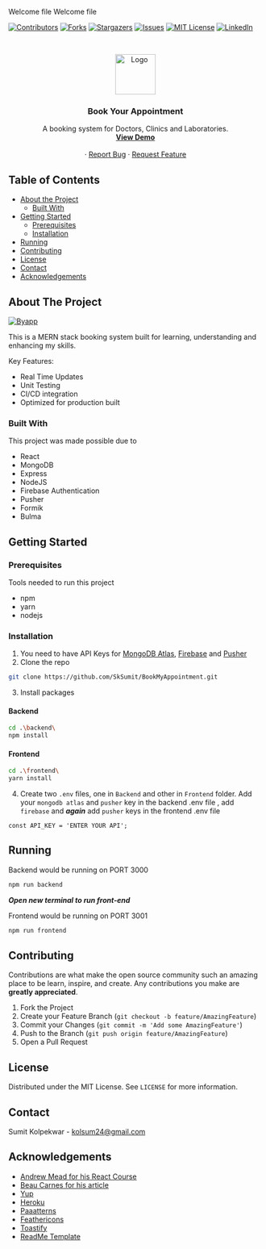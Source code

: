 Welcome file
Welcome file

[![Contributors][contributors-shield]][contributors-url]
[![Forks][forks-shield]][forks-url]
[![Stargazers][stars-shield]][stars-url]
[![Issues][issues-shield]][issues-url]
[![MIT License][license-shield]][license-url]
[![LinkedIn][linkedin-shield]][linkedin-url]



<!-- PROJECT LOGO -->
<br />
<p align="center">
  <a href="https://github.com/othneildrew/Best-README-Template">
    <img src="images/logo.png" alt="Logo" width="80" height="80">
  </a>

  <h3 align="center">Book Your Appointment</h3>

  <p align="center">
   A booking system for Doctors, Clinics and Laboratories.
    <br />
    <a href="http://byapp.herokuapp.com/"><strong>View Demo</strong></a>
    <br />
    <br />
    <a href=""></a>
    ·
    <a href="https://github.com/SkSumit/BookMyAppointment/issues">Report Bug</a>
    ·
    <a href="https://github.com/SkSumit/BookMyAppointment/issues">Request Feature</a>
  </p>
</p>



<!-- TABLE OF CONTENTS -->
## Table of Contents

* [About the Project](#about-the-project)
  * [Built With](#built-with)
* [Getting Started](#getting-started)
  * [Prerequisites](#prerequisites)
  * [Installation](#installation)
* [Running](#running)
* [Contributing](#contributing)
* [License](#license)
* [Contact](#contact)
* [Acknowledgements](#acknowledgements)



<!-- ABOUT THE PROJECT -->
## About The Project

[![Byapp][product-screenshot]](https://example.com)

This is a MERN stack booking system built for learning, understanding and enhancing my skills.

Key Features:
* Real Time Updates
* Unit Testing
* CI/CD integration
* Optimized for production built


### Built With
This project was made possible due to 
* React 
* MongoDB
* Express
* NodeJS
* Firebase Authentication 
* Pusher
* Formik
* Bulma




<!-- GETTING STARTED -->
## Getting Started



### Prerequisites

Tools needed to run this project
* npm
* yarn
* nodejs


### Installation

1. You need to have API Keys for [MongoDB Atlas](https://www.mongodb.com/), [Firebase](https://firebase.google.com) and [Pusher](http://pusher.com/)
2. Clone the repo
```sh
git clone https://github.com/SkSumit/BookMyAppointment.git
```
3. Install packages
#### Backend

```bash
cd .\backend\
npm install
```

#### Frontend

```bash
cd .\frontend\
yarn install
```
4. Create two `.env` files, one in `Backend` and other in `Frontend` folder. 
Add your `mongodb atlas` and `pusher` key in the backend .env file , add `firebase` and  ***again*** add `pusher`  keys in the frontend .env file
```JS
const API_KEY = 'ENTER YOUR API';
```




<!-- USAGE EXAMPLES -->
## Running

Backend would be running on PORT 3000

```bash
npm run backend
```
 ***Open new terminal to run front-end***

Frontend would be running on PORT 3001

```bash
npm run frontend
```





<!-- CONTRIBUTING -->
## Contributing

Contributions are what make the open source community such an amazing place to be learn, inspire, and create. Any contributions you make are **greatly appreciated**.

1. Fork the Project
2. Create your Feature Branch (`git checkout -b feature/AmazingFeature`)
3. Commit your Changes (`git commit -m 'Add some AmazingFeature'`)
4. Push to the Branch (`git push origin feature/AmazingFeature`)
5. Open a Pull Request



<!-- LICENSE -->
## License

Distributed under the MIT License. See `LICENSE` for more information.



<!-- CONTACT -->
## Contact

Sumit Kolpekwar  - kolsum24@gmail.com



<!-- ACKNOWLEDGEMENTS -->
## Acknowledgements
* [Andrew Mead  for  his React Course](https://mead.io/)
* [Beau Carnes for his article](https://medium.com/@beaucarnes/learn-the-mern-stack-by-building-an-exercise-tracker-mern-tutorial-59c13c1237a1)
* [Yup](https://github.com/jquense/yup)
* [Heroku](https://heroku.com/)
* [Paaatterns](https://products.ls.graphics/paaatterns/)
* [Feathericons](https://feathericons.com/)
* [Toastify](https://www.npmjs.com/package/react-toastify)
* [ReadMe Template](https://github.com/othneildrew/Best-README-Template)






<!-- MARKDOWN LINKS & IMAGES -->
<!-- https://www.markdownguide.org/basic-syntax/#reference-style-links -->
[contributors-shield]: https://img.shields.io/github/contributors/othneildrew/Best-README-Template.svg?style=flat-square
[contributors-url]: https://github.com/SkSumit/BookMyAppointment/graphs/contributors
[forks-shield]: https://img.shields.io/github/forks/othneildrew/Best-README-Template.svg?style=flat-square
[forks-url]: https://github.com/SkSumit/BookMyAppointment/network/members
[stars-shield]: https://img.shields.io/github/stars/othneildrew/Best-README-Template.svg?style=flat-square
[stars-url]: https://github.com/SkSumit/BookMyAppointment/stargazers
[issues-shield]: https://img.shields.io/github/issues/othneildrew/Best-README-Template.svg?style=flat-square
[issues-url]: https://github.com/SkSumit/BookMyAppointment/issues
[license-shield]: https://img.shields.io/github/license/othneildrew/Best-README-Template.svg?style=flat-square
[license-url]: https://github.com/SkSumit/BookMyAppointment/blob/master/LICENSE
[linkedin-shield]: https://img.shields.io/badge/-LinkedIn-black.svg?style=flat-square&logo=linkedin&colorB=555
[linkedin-url]: https://www.linkedin.com/in/sumitkolpekwar/
[product-screenshot]: images/screenshot.png
